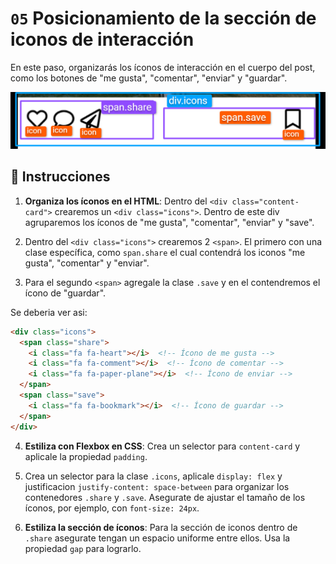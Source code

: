 # `05` Posicionamiento de la sección de iconos de interacción

En este paso, organizarás los íconos de interacción en el cuerpo del post, como los botones de "me gusta", "comentar", "enviar" y "guardar".

![content-card](../../assets/content-card-structure.png)


## 📝 Instrucciones 

1. **Organiza los íconos en el HTML**: Dentro del `<div class="content-card">` crearemos un `<div class="icons">`. Dentro de este div agruparemos los íconos de "me gusta", "comentar", "enviar" y "save".

2. Dentro del `<div class="icons">` crearemos 2 `<span>`. El primero con una clase específica, como `span.share` el cual contendrá los iconos "me gusta", "comentar" y "enviar".
3. Para el segundo `<span>` agregale la clase `.save` y en el contendremos el ícono de "guardar".

Se deberia ver asi: 

```html
<div class="icons">
  <span class="share">
    <i class="fa fa-heart"></i>  <!-- Ícono de me gusta -->
    <i class="fa fa-comment"></i>  <!-- Ícono de comentar -->
    <i class="fa fa-paper-plane"></i>  <!-- Ícono de enviar -->
  </span>
  <span class="save">
    <i class="fa fa-bookmark"></i>  <!-- Ícono de guardar -->
  </span>
</div>
```

4. **Estiliza con Flexbox en CSS**: Crea un selector para `content-card` y aplicale la propiedad `padding`.

5. Crea un selector para la clase `.icons`, aplicale `display: flex` y justificacion `justify-content: space-between` para organizar los contenedores `.share` y `.save`.  Asegurate de ajustar el tamaño de los íconos, por ejemplo, con `font-size: 24px`.

6. **Estiliza la sección de íconos**: Para la sección de iconos dentro de `.share` asegurate tengan un espacio uniforme entre ellos. Usa la propiedad `gap` para lograrlo.



